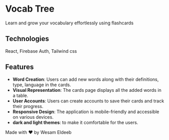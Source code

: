# Vocab Tree

Learn and grow your vocabulary effortlessly using flashcards

## Technologies

React, Firebase Auth, Tailwind css

## Features
- **Word Creation**: Users can add new words along with their definitions, type, language in the cards.
- **Visual Representation**: The cards page displays all the added words in a table.
- **User Accounts**: Users can create accounts to save their cards and track their progress.
- **Responsive Design**: The application is mobile-friendly and accessible on various devices.
- **dark and light themes**: to make it comfortable for the users.

  
Made with ♥ by Wesam Eldeeb
